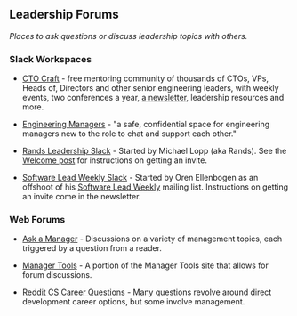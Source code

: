 ## Leadership Forums
*Places to ask questions or discuss leadership topics with others.*

### Slack Workspaces

- [CTO Craft](https://ctocraft.com) - free mentoring community of thousands of CTOs, VPs, Heads of, Directors and other senior engineering leaders, with weekly events, two conferences a year, [a newsletter](https://techmanagerweekly.com), leadership resources and more.

- [Engineering Managers](https://engmanagers.github.io) - "a safe, confidential space for engineering managers new to the role to chat and support each other."

- [Rands Leadership Slack](https://rands-leadership.slack.com/messages) - Started by Michael Lopp (aka Rands).  See the [Welcome post](http://randsinrepose.com/welcome-to-rands-leadership-slack/) for instructions on getting an invite.

- [Software Lead Weekly Slack](https://swlw.slack.com) - Started by Oren Ellenbogen as an offshoot of his [Software Lead Weekly](http://softwareleadweekly.com/) mailing list.  Instructions on getting an invite come in the newsletter.

### Web Forums

- [Ask a Manager](https://www.askamanager.org/) - Discussions on a variety of management topics, each triggered by a question from a reader.

- [Manager Tools](https://www.manager-tools.com/forums) - A portion of the Manager Tools site that allows for forum discussions.

- [Reddit CS Career Questions](https://www.reddit.com/r/cscareerquestions/) - Many questions revolve around direct development career options, but some involve management.
